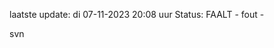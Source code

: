 laatste update: 
di 07-11-2023 20:08   uur 
Status: FAALT - fout - 
<div class="service R">svn</div>